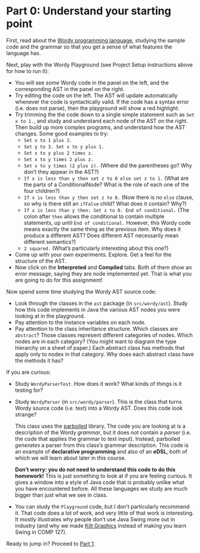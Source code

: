 # Part 0: Understand your starting point

First, read about the [Wordy programming language](wordy.md), studying the sample code and the grammar so that you get a sense of what features the language has.

Next, play with the Wordy Playground (see Project Setup instructions above for how to run it):

- You will see some Wordy code in the panel on the left, and the corresponding AST in the panel on the right.
- Try editing the code on the left. The AST will update automatically whenever the code is syntactically valid. If the code has a syntax error (i.e. does not parse), then the playground will show a red highlight.
- Try trimming the the code down to a single simple statement such as `Set x to 1.`, and study and understand each node of the AST on the right. Then build up more complex programs, and understand how the AST changes. Some good examples to try:
  - `Set x to 1 plus 2.`
  - `Set y to 3. Set x to y plus 1.`
  - `Set x to y plus 2 times z.`
  - `Set x to y times 2 plus z.`
  - `Set x to y times (2 plus z).` (Where did the parentheses go? Why don’t they appear in the AST?)
  - `If x is less than y then set z to 0 else set z to 1.` (What are the parts of a ConditionalNode? What is the role of each one of the four children?)
  - `If x is less than y then set z to 0.` (Now there is no `else` clause, so why is there still an `ifFalse` child? What does it contain? Why?)
  - `If x is less than y then: Set z to 0. End of conditional.` (The colon after `then` allows the conditional to contain multiple statements, up until `End of conditional.` However, this Wordy code means exactly the same thing as the previous item. Why does it produce a different AST? Does different AST necessarily mean different semantics?)
  - `2 squared.` (What’s particularly interesting about this one?)
- Come up with your own experiments. Explore. Get a feel for the structure of the AST.
- Now click on the **Interpreted** and **Compiled** tabs. Both of them show an error message, saying they are node implemented yet. That is what you are going to do for this assignment!

Now spend some time studying the Wordy AST source code:

- Look through the classes in the `ast` package (in `src/wordy/ast`). Study how this code implements in Java the various AST nodes you were looking at in the playground.
- Pay attention to the instance variables on each node.
- Pay attention to the class inheritance structure. Which classes are `abstract`? Those classes represent different categories of nodes. Which nodes are in each category? (You might want to diagram the type hierarchy on a sheet of paper.) Each abstract class has methods that apply only to nodes in that category. Why does each abstract class have the methods it has?

If you are curious:

- Study `WordyParserTest`. How does it work? What kinds of things is it testing for?
- Study `WordyParser` (in `src/wordy/parser`). This is the class that turns Wordy source code (i.e. text) into a Wordy AST. Does this code look strange?

  This class uses the [parboiled](https://github.com/sirthias/parboiled/wiki) library. The code you are looking at is a description of the Wordy _grammar_, but it does not contain a _parser_ (i.e. the code that applies the grammar to text input). Instead, parboiled _generates_ a parser from this class’s grammar description. This code is an example of **declarative programming** and also of an **eDSL**, both of which we will learn about later in this course.

  **Don’t worry: you do not need to understand this code to do this homework!** This is just something to look at if you are feeling curious. It gives a window into a style of Java code that is probably unlike what you have encountered before. All these languages we study are much bigger than just what we see in class.
- You can study the `Playground` code, but I don’t particularly recommend it. That code does a lot of work, and very little of that work is interesting. It mostly illustrates why people don’t use Java Swing more out in industry (and why we made [Kilt Graphics](https://github.com/mac-comp127/kilt-graphics) instead of making you learn Swing in COMP 127).

Ready to jump in? Proceed to [Part 1](1-interpreter.md).
